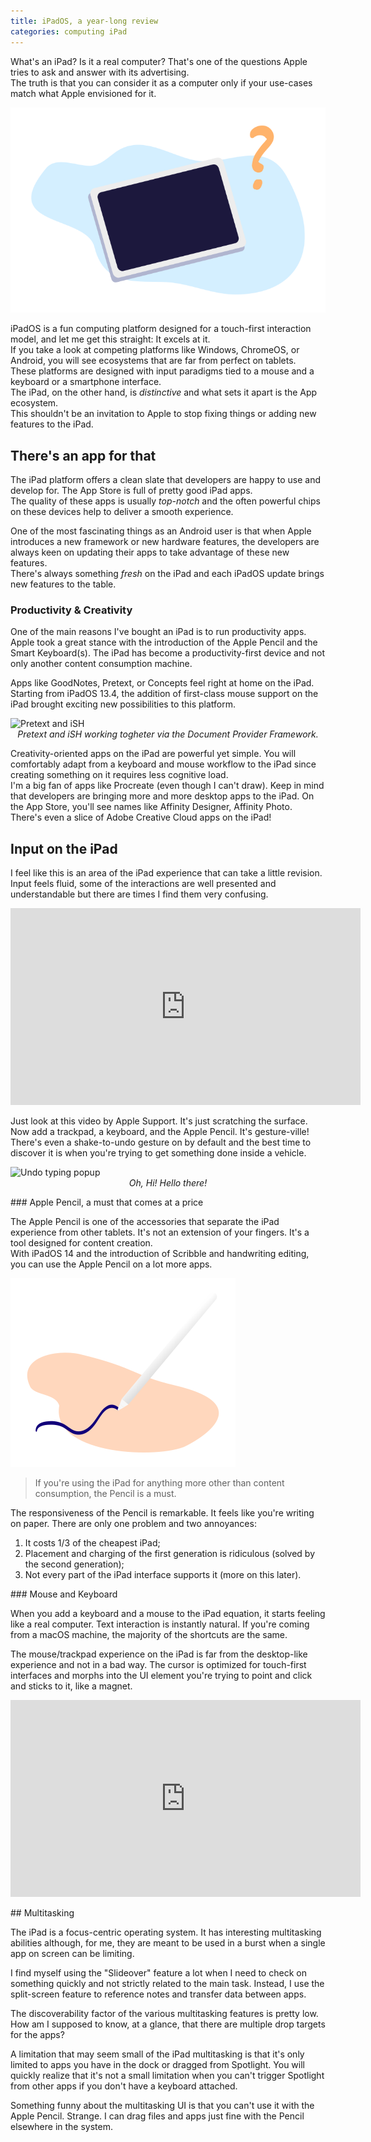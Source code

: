 ```yaml
---
title: iPadOS, a year-long review
categories: computing iPad
---
```


What's an iPad? Is it a real computer? That's one of the questions Apple tries to ask and answer with its advertising.  
The truth is that you can consider it as a computer only if your use-cases match what Apple envisioned for it.

![A confused iPad](https://raw.githubusercontent.com/eliseomartelli/illustrations/main/svg/confusedipad.svg)

iPadOS is a fun computing platform designed for a touch-first interaction model, and let me get this straight: It excels at it.  
If you take a look at competing platforms like Windows, ChromeOS, or Android, you will see ecosystems that are far from perfect on tablets.  
These platforms are designed with input paradigms tied to a mouse and a keyboard or a smartphone interface.  
The iPad, on the other hand, is _distinctive_ and what sets it apart is the App ecosystem.  
This shouldn't be an invitation to Apple to stop fixing things or adding new features to the iPad.

## There's an app for that

The iPad platform offers a clean slate that developers are happy to use and develop for. The App Store is full of pretty good iPad apps.  
The quality of these apps is usually _top-notch_ and the often powerful chips on these devices help to deliver a smooth experience.

One of the most fascinating things as an Android user is that when Apple introduces a new framework or new hardware features, the developers are always keen on updating their apps to take advantage of these new features.  
There's always something _fresh_ on the iPad and each iPadOS update brings new features to the table.

### Productivity & Creativity

One of the main reasons I've bought an iPad is to run productivity apps.
Apple took a great stance with the introduction of the Apple Pencil and the Smart Keyboard(s). The iPad has become a productivity-first device and not only another content consumption machine.

Apps like GoodNotes, Pretext, or Concepts feel right at home on the iPad. Starting from iPadOS 13.4, the addition of first-class mouse support on the iPad brought exciting new possibilities to this platform.

![Pretext and iSH](https://i.ibb.co/NS2G5xS/IMG-0608.jpg)
<i style="text-align: center; display: block">Pretext and iSH working togheter via the Document Provider Framework.</i>

Creativity-oriented apps on the iPad are powerful yet simple. You will comfortably adapt from a keyboard and mouse workflow to the iPad since creating something on it requires less cognitive load.  
I'm a big fan of apps like Procreate (even though I can't draw). Keep in mind that developers are bringing more and more desktop apps to the iPad. On the App Store, you'll see names like Affinity Designer, Affinity Photo. There's even a slice of Adobe Creative Cloud apps on the iPad!

## Input on the iPad

I feel like this is an area of the iPad experience that can take a little revision. Input feels fluid, some of the interactions are well presented and understandable but there are times I find them very confusing.

<iframe width="560" height="315" src="https://www.youtube-nocookie.com/embed/4Pv3rEjI4fQ" frameborder="0" allow="accelerometer; autoplay; clipboard-write; encrypted-media; gyroscope; picture-in-picture" allowfullscreen></iframe>

Just look at this video by Apple Support. It's just scratching the surface. Now add a trackpad, a keyboard, and the Apple Pencil. It's gesture-ville!  
There's even a shake-to-undo gesture on by default and the best time to discover it is when you're trying to get something done inside a vehicle.

![Undo typing popup](https://i.ibb.co/D4NKn5g/aintthatfun.png)
<i style="text-align: center; display: block">Oh, Hi! Hello there!</i>

### Apple Pencil, a must that comes at a price

The Apple Pencil is one of the accessories that separate the iPad experience from other tablets. It's not an extension of your fingers. It's a tool designed for content creation.  
With iPadOS 14 and the introduction of Scribble and handwriting editing, you can use the Apple Pencil on a lot more apps.

![The Apple Pencil](https://raw.githubusercontent.com/eliseomartelli/illustrations/main/svg/applepencil.svg)

> If you're using the iPad for anything more other than content consumption, the Pencil is a must.

The responsiveness of the Pencil is remarkable. It feels like you're writing on paper. There are only one problem and two annoyances:

1. It costs 1/3 of the cheapest iPad;
2. Placement and charging of the first generation is ridiculous (solved by the second generation);
3. Not every part of the iPad interface supports it (more on this later).

### Mouse and Keyboard

When you add a keyboard and a mouse to the iPad equation, it starts feeling like a real computer. Text interaction is instantly natural. If you're coming from a macOS machine, the majority of the shortcuts are the same.

The mouse/trackpad experience on the iPad is far from the desktop-like experience and not in a bad way. The cursor is optimized for touch-first interfaces and morphs into the UI element you're trying to point and click and sticks to it, like a magnet.

<iframe width="560" height="315" src="https://www.youtube-nocookie.com/embed/ZP0zeUfYt7U" frameborder="0" allow="accelerometer; autoplay; clipboard-write; encrypted-media; gyroscope; picture-in-picture" allowfullscreen></iframe>

## Multitasking

The iPad is a focus-centric operating system. It has interesting multitasking abilities although, for me, they are meant to be used in a burst when a single app on screen can be limiting.

I find myself using the "Slideover" feature a lot when I need to check on something quickly and not strictly related to the main task. Instead, I use the split-screen feature to reference notes and transfer data between apps.

The discoverability factor of the various multitasking features is pretty low. How am I supposed to know, at a glance, that there are multiple drop targets for the apps?

A limitation that may seem small of the iPad multitasking is that it's only limited to apps you have in the dock or dragged from Spotlight. You will quickly realize that it's not a small limitation when you can't trigger Spotlight from other apps if you don't have a keyboard attached.

Something funny about the multitasking UI is that you can't use it with the Apple Pencil. Strange. I can drag files and apps just fine with the Pencil elsewhere in the system.
